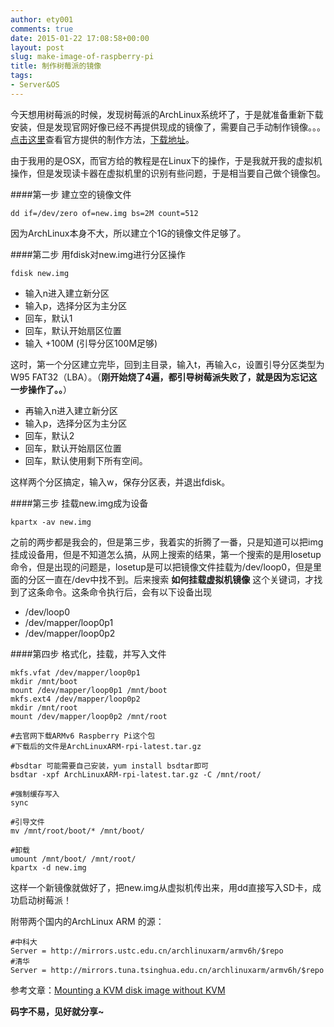 ```yaml
---
author: ety001
comments: true
date: 2015-01-22 17:08:58+00:00
layout: post
slug: make-image-of-raspberry-pi
title: 制作树莓派的镜像
tags:
- Server&OS
---
```


今天想用树莓派的时候，发现树莓派的ArchLinux系统坏了，于是就准备重新下载安装，但是发现官网好像已经不再提供现成的镜像了，需要自己手动制作镜像。。。[点击这里](http://archlinuxarm.org/platforms/armv6/raspberry-pi)查看官方提供的制作方法，[下载地址](http://archlinuxarm.org/developers/downloads)。

由于我用的是OSX，而官方给的教程是在Linux下的操作，于是我就开我的虚拟机操作，但是发现读卡器在虚拟机里的识别有些问题，于是相当要自己做个镜像包。

####第一步 建立空的镜像文件

    dd if=/dev/zero of=new.img bs=2M count=512

因为ArchLinux本身不大，所以建立个1G的镜像文件足够了。

####第二步 用fdisk对new.img进行分区操作

    fdisk new.img

* 输入n进入建立新分区
* 输入p，选择分区为主分区
* 回车，默认1
* 回车，默认开始扇区位置
* 输入 +100M (引导分区100M足够)

这时，第一个分区建立完毕，回到主目录，输入t，再输入c，设置引导分区类型为W95 FAT32（LBA）。（****刚开始烧了4遍，都引导树莓派失败了，就是因为忘记这一步操作了。。****）

* 再输入n进入建立新分区
* 输入p，选择分区为主分区
* 回车，默认2
* 回车，默认开始扇区位置
* 回车，默认使用剩下所有空间。

这样两个分区搞定，输入w，保存分区表，并退出fdisk。

####第三步 挂载new.img成为设备

    kpartx -av new.img

之前的两步都是我会的，但是第三步，我着实的折腾了一番，只是知道可以把img挂成设备用，但是不知道怎么搞，从网上搜索的结果，第一个搜索的是用losetup命令，但是出现的问题是，losetup是可以把镜像文件挂载为/dev/loop0，但是里面的分区一直在/dev中找不到。后来搜索 **如何挂载虚拟机镜像** 这个关键词，才找到了这条命令。这条命令执行后，会有以下设备出现

* /dev/loop0
* /dev/mapper/loop0p1
* /dev/mapper/loop0p2

####第四步 格式化，挂载，并写入文件

    mkfs.vfat /dev/mapper/loop0p1
    mkdir /mnt/boot
    mount /dev/mapper/loop0p1 /mnt/boot
    mkfs.ext4 /dev/mapper/loop0p2
    mkdir /mnt/root
    mount /dev/mapper/loop0p2 /mnt/root

    #去官网下载ARMv6 Raspberry Pi这个包
    #下载后的文件是ArchLinuxARM-rpi-latest.tar.gz

    #bsdtar 可能需要自己安装，yum install bsdtar即可
    bsdtar -xpf ArchLinuxARM-rpi-latest.tar.gz -C /mnt/root/

    #强制缓存写入
    sync

    #引导文件
    mv /mnt/root/boot/* /mnt/boot/

    #卸载
    umount /mnt/boot/ /mnt/root/
    kpartx -d new.img

这样一个新镜像就做好了，把new.img从虚拟机传出来，用dd直接写入SD卡，成功启动树莓派！

附带两个国内的ArchLinux ARM 的源：

    #中科大
    Server = http://mirrors.ustc.edu.cn/archlinuxarm/armv6h/$repo
    #清华
    Server = http://mirrors.tuna.tsinghua.edu.cn/archlinuxarm/armv6h/$repo

参考文章：[Mounting a KVM disk image without KVM](http://dgc.uchicago.edu/20130530/mounting-a-kvm-disk-image-without-kvm/)

**码字不易，见好就分享~**
